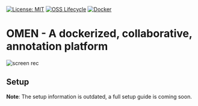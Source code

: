 [![License: MIT](https://img.shields.io/badge/License-MIT-yellow.svg)](https://opensource.org/licenses/MIT)
[![OSS Lifecycle](https://img.shields.io/osslifecycle/Netflix/osstracker.svg)]()
[![Docker](https://github.com/FrankGrimm/omen/workflows/Docker/badge.svg)](https://github.com/FrankGrimm/omen/packages)

# OMEN - A dockerized, collaborative, annotation platform

![screen rec](https://frankgrimm.github.io/omen/img/screen_rec.gif)

## Setup

**Note**: The setup information is outdated, a full setup guide is coming soon.

